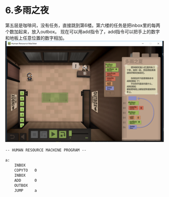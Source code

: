 # 6.多雨之夜
第五层是咖啡间，没有任务，直接跳到第6楼。第六楼的任务是把inbox里的每两个数加起来，放入outbox。
现在可以用add指令了，add指令可以把手上的数字和地板上任意位置的数字相加。
![](https://github.com/zkangHUST/Human-Resource-Machine/blob/master/pic/06%E5%A4%9A%E9%9B%A8%E4%B9%8B%E5%A4%9C.png?raw=true)
```
-- HUMAN RESOURCE MACHINE PROGRAM --

a:
    INBOX   
    COPYTO   0
    INBOX   
    ADD      0
    OUTBOX  
    JUMP     a


```